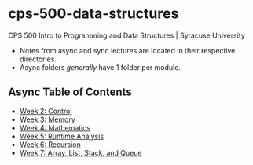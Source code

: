 # cps-500-data-structures
CPS 500 Intro to Programming and Data Structures | Syracuse University

- Notes from async and sync lectures are located in their respective directories.
- Async folders *generally* have 1 folder per module.

## Async Table of Contents
- [Week 2: Control](https://github.com/danjshannon/cps-500-programming-and-data-structures/tree/main/async/week2_control#week-2-control)
- [Week 3: Memory](https://github.com/danjshannon/cps-500-programming-and-data-structures/tree/main/async/week3_memory#week-3-memory)
- [Week 4: Mathematics](https://github.com/danjshannon/cps-500-programming-and-data-structures/tree/main/async/week4_mathematics#week-4-mathematics)
- [Week 5: Runtime Analysis](https://github.com/danjshannon/cps-500-programming-and-data-structures/tree/main/async/week5_runtimeAnalysis#week-5-runtime-analysis)
- [Week 6: Recursion](https://github.com/danjshannon/cps-500-programming-and-data-structures/tree/main/async/week6_recursion#week-6-recursion)
- [Week 7: Array, List, Stack, and Queue](https://github.com/danjshannon/cps-500-programming-and-data-structures/tree/main/async/week7_arrayListStackQueue#week-7-array-list-queue-and-stack)
